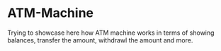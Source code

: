 # ATM-Machine
Trying to showcase here how ATM machine works in terms of showing balances, transfer the amount, withdrawl the amount and more.

